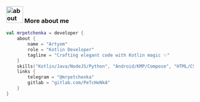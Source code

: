 ### <img width="45" alt="about" src="https://raw.github.com/terrakok/terrakok/master/about.png"> More about me
```kotlin
val mrpetchenka = developer {
    about {
        name = "Artyom"
        role = "Kotlin Developer"
        tagline = "Crafting elegant code with Kotlin magic ✨"
    }
    skills("Kotlin/Java/NodeJS/Python", "Android/KMP/Compose", "HTML/CSS/JS", "SQL/Git", "Unity/C#")
    links {
        telegram = "@mrpetchenka"
        gitlab = "gitlab.com/PeTcHeNkA"
    }
}
```
